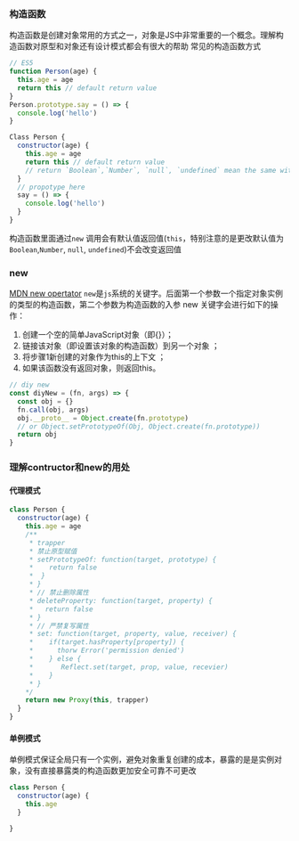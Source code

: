 ### 构造函数
构造函数是创建对象常用的方式之一，对象是JS中非常重要的一个概念。理解构造函数对原型和对象还有设计模式都会有很大的帮助
常见的构造函数方式
```js
// ES5
function Person(age) {
  this.age = age
  return this // default return value
}
Person.prototype.say = () => {
  console.log('hello')
}

Class Person {
  constructor(age) {
    this.age = age
    return this // default return value 
    // return `Boolean`,`Number`, `null`, `undefined` mean the same with this
  }
  // propotype here
  say = () => {
    console.log('hello')
  }
}
```
构造函数里面通过`new` 调用会有默认值返回值(`this`，特别注意的是更改默认值为`Boolean`,`Number`, `null`, `undefined`)不会改变返回值
### new
[MDN new opertator](https://developer.mozilla.org/zh-CN/docs/Web/JavaScript/Reference/Operators/new)
`new`是`js`系统的关键字。后面第一个参数一个指定对象实例的类型的构造函数，第二个参数为构造函数的入参
new 关键字会进行如下的操作：
1. 创建一个空的简单JavaScript对象（即{}）；
2. 链接该对象（即设置该对象的构造函数）到另一个对象 ；
3. 将步骤1新创建的对象作为this的上下文 ；
4. 如果该函数没有返回对象，则返回this。

```js
// diy new 
const diyNew = (fn, args) => {
  const obj = {}
  fn.call(obj, args)
  obj.__proto__ = Object.create(fn.prototype)
  // or Object.setPrototypeOf(Obj, Object.create(fn.prototype))
  return obj
}
```

### 理解contructor和new的用处
####  代理模式
```js
class Person {
  constructor(age) {
    this.age = age
    /**
     * trapper
     * 禁止原型赋值
     * setPrototypeOf: function(target, prototype) {
     *    return false
     *  }
     * }
     * // 禁止删除属性
     * deleteProperty: function(target, property) {
     *   return false
     * }
     * // 严禁复写属性
     * set: function(target, property, value, receiver) {
     *    if(target.hasProperty[property]) {
     *      thorw Error('permission denied')
     *    } else {
     *       Reflect.set(target, prop, value, recevier)
     *    }
     * }
    */
    return new Proxy(this, trapper)
  }
}

```

#### 单例模式
单例模式保证全局只有一个实例，避免对象重复创建的成本，暴露的是是实例对象，没有直接暴露类的构造函数更加安全可靠不可更改
```js
class Person {
  constructor(age) {
    this.age 
  }

}



```